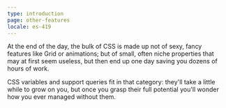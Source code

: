 ```yaml
---
type: introduction
page: other-features
locale: es-419
---
```


At the end of the day, the bulk of CSS is made up not of sexy, fancy features like Grid or animations; but of small, often niche properties that may at first seem useless, but then end up one day saving you dozens of hours of work. 

CSS variables and support queries fit in that category: they'll take a little while to grow on you, but once you grasp their full potential you'll wonder how you ever managed without them.